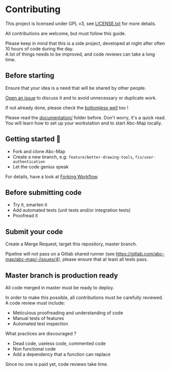 # Contributing

This project is licensed under GPL v3, see [LICENSE.txt](./LICENSE.txt) for more details.         

All contributions are welcome, but must follow this guide.       

Please keep in mind that this is a side project, developed at night after often 10 hours of code during the day.   
A lot of things needs to be improved, and code reviews can take a long time.      


## Before starting 

Ensure that your idea is a need that will be shared by other people.            

[Open an issue](https://gitlab.com/abc-map/abc-map/-/issues/new) to discuss it and to avoid unnecessary or duplicate work.              

If not already done, please check the [bottomless well](documentation/5_the_bottomless_well.md) too !         

Please read the [documentation/](documentation/) folder before. Don't worry, it's a quick read. You will
learn how to set up your workstation and to start Abc-Map locally.


## Getting started 🏁

- Fork and clone Abc-Map
- Create a new branch, e.g: `feature/better-drawing-tools`, `fix/user-authentication`
- Let the code genius speak

For details, have a look at [Forking Workflow](https://docs.gitlab.com/ee/user/project/repository/forking_workflow.html).


## Before submitting code

- Try it, smarten it
- Add automated tests (unit tests and/or integration tests)
- Proofread it


## Submit your code

Create a Merge Request, target this repository, master branch.  

Pipeline will not pass on a Gitlab shared runner (see https://gitlab.com/abc-map/abc-map/-/issues/4), please ensure 
that at least all tests pass.  


## Master branch is production ready

All code merged in master must be ready to deploy.      

In order to make this possible, all contributions must be carefully reviewed. A code review must include:      
- Meticulous proofreading and understanding of code 
- Manual tests of features 
- Automated test inspection     

What practices are discouraged ?   
- Dead code, useless code, commented code
- Non functional code
- Add a dependency that a function can replace

Since no one is paid yet, code reviews take time.     



